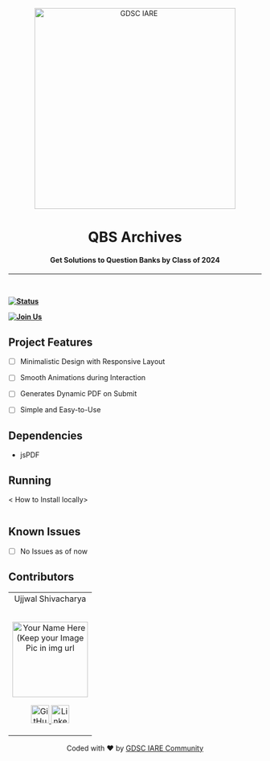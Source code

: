 <p align="center">
<a href="https://dscvit.com">
	<img width="400" src="https://user-images.githubusercontent.com/81429137/197771787-7a37fc03-4da8-44cf-afa6-b9435f92bdb1.png#gh-light-mode-only" alt="GDSC IARE"/>
</a>
	<h1 align="center"> QBS Archives </h2>
	<h4 align="center"> Get Solutions to Question Banks by Class of 2024 <h4>
</p>

---
<br>
    

[![Status](https://img.shields.io/website?down_message=lightgrey&label=Project%20Status&style=for-the-badge&up_color=green&up_message=Online&url=https%3A%2F%2Fgdsc.community.dev%2Finstitute-of-aeronautical-engineering-hyderabad%2F)](https://github.com/gdsciare)

[![Join Us](https://img.shields.io/badge/Join%20Community-GDSC%20IARE-blue?style=for-the-badge)](https://gdsc.community.dev/institute-of-aeronautical-engineering-hyderabad/)

## Project Features
- [ ]  Minimalistic Design with Responsive Layout
- [ ]  Smooth Animations during Interaction
- [ ]  Generates Dynamic PDF on Submit
- [ ]  Simple and Easy-to-Use


## Dependencies
 - jsPDF


## Running


< How to Install locally> 
```Run index.html on your browser
```
  
## Known Issues
  - [ ]  No Issues as of now

## Contributors

<table>
	<tr align="center">
		<td>
		Ujjwal Shivacharya
      <br>
      <br>
		<p align="center">
			<img src = "https://avatars.githubusercontent.com/u/81429137?v=4" width="150" height="150" alt="Your Name Here (Keep your Image Pic in img url">
		</p>
			<p align="center">
				<a href = "https://github.com/ujjwalshiva">
					<img src = "http://www.iconninja.com/files/241/825/211/round-collaboration-social-github-code-circle-network-icon.svg" width="36" height = "36" alt="GitHub"/>
				</a>
				<a href = "https://www.linkedin.com/in/ujjwalshiva">
					<img src = "http://www.iconninja.com/files/863/607/751/network-linkedin-social-connection-circular-circle-media-icon.svg" width="36" height="36" alt="LinkedIn"/>
				</a>
			</p>
		</td>
	</tr>
</table>

<p align="center">
	Coded with ❤ by <a href="https://gdsc.community.dev/institute-of-aeronautical-engineering-hyderabad/">GDSC IARE Community</a>
</p>
